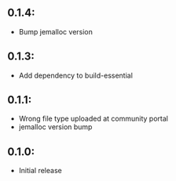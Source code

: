 ## 0.1.4:

* Bump jemalloc version

## 0.1.3:

* Add dependency to build-essential

## 0.1.1:

* Wrong file type uploaded at community portal
* jemalloc version bump

## 0.1.0:

* Initial release
